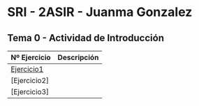 # SRI - 2ASIR - Juanma Gonzalez

## Tema 0 - Actividad de Introducción

| Nº Ejercicio | Descripción |
|--------------|-------------|
|[Ejercicio1](Tema0/Ejercicio1)  |             |
|[Ejercicio2]  |             |
|[Ejercicio3]  |             |
